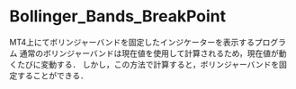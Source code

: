 # Bollinger_Bands_BreakPoint

MT4上にてボリンジャーバンドを固定したインジケーターを表示するプログラム
通常のボリンジャーバンドは現在値を使用して計算されるため，現在値が動くたびに変動する．
しかし，この方法で計算すると，ボリンジャーバンドを固定することができる．
